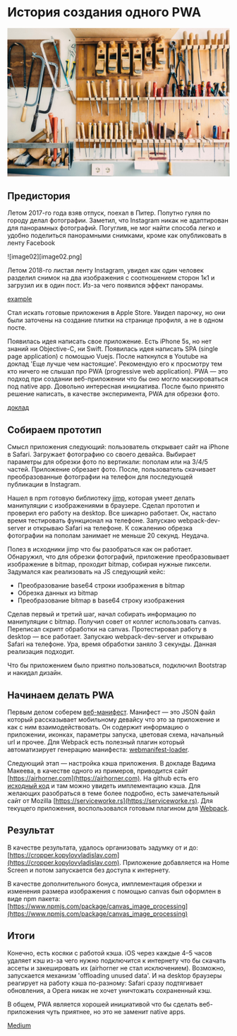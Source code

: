 # История создания одного PWA

![Photo by Barn Images on Unsplash](image01.jpeg)

## Предистория

Летом 2017-го года взяв отпуск, поехал в Питер. Попутно гуляя по городу делал фотографии. Заметил, что Instagram никак не адаптирован для панорамных фотографий. Погуглив, не мог найти способа легко и удобно поделиться панорамными снимками, кроме как опубликовать в ленту Facebook

![image02][image02.png]

Летом 2018-го листая ленту Instagram, увидел как один человек разделил снимок на два изображения с соотношением сторон 1к1 и загрузил их в один пост. Из-за чего появился эффект панорамы.

[example](https://www.instagram.com/p/BoUq4mMlzUw/?utm_source=ig_embed)

Стал искать готовые приложения в Apple Store. Увидел парочку, но они были заточены на создание плитки на странице профиля, а не в одном посте.

Появилась идея написать свое приложение. Есть iPhone 5s, но нет знаний ни Objective-C, ни Swift. Появилась идея написать SPA (single page application) с помощью Vuejs. После наткнулся в Youtube на доклад 'Еще лучше чем настоящие'. Рекомендую его к просмотру тем кто ничего не слышал про PWA (progressive web application). PWA — это подход при создании веб-приложении что бы оно могло маскироваться под native app. Довольно интересная инициатива. После было принято решение написать, в качестве эксперимента, PWA для обрезки фото.

[доклад](https://youtu.be/Bhd5HQ1I2LM)

## Собираем прототип

Смысл приложения следующий: пользователь открывает сайт на iPhone в Safari. Загружает фотографию со своего девайса. Выбирает параметры для обрезки фото по вертикали: пополам или на 3/4/5 частей. Приложение обрезает фото. После, пользователь скачивает преобразованные фотографии на телефон для последующей публикации в Instagram.

Нашел в npm готовую библиотеку [jimp](https://www.npmjs.com/package/jimp), которая умеет делать манипуляции с изображениями в браузере. Сделал прототип и проверил его работу на desktop. Все шикарно работает. Ок, настало время тестировать функционал на телефоне. Запускаю webpack-dev-server и открываю Safari на телефоне. К сожалению обрезка фотографии на пополам занимает не меньше 20 секунд. Неудача.

Полез в исходники jimp что бы разобраться как он работает. Обнаружил, что для обрезки фотографий, приложение преобразовывает изображение в bitmap, проходит bitmap, собирая нужные пиксели. Задумался как реализовать на JS следующий кейс:

* Преобразование base64 строки изображения в bitmap
* Обрезка данных из bitmap
* Преобразование bitmap в base64 строку изображения

Сделав первый и третий шаг, начал собирать информацию по манипуляции с bitmap. Получил совет от коллег использовать canvas. Переписал скрипт обработки на canvas. Протестировал работу в desktop — все работает. Запускаю webpack-dev-server и открываю Safari на телефоне. Ура, время обработки заняло 3 секунды. Данная реализация подходит.

Что бы приложением было приятно пользоваться, подключил Bootstrap и накидал дизайн.

## Начинаем делать PWA

Первым делом соберем [веб-манифест](https://www.w3.org/TR/appmanifest/). Манифест — это JSON файл который рассказывает мобильному девайсу что это за приложение и как с ним взаимодействовать. Он содержит информацию о приложении, иконках, параметры запуска, цветовая схема, начальный url и прочее. Для Webpack есть полезный плагин который автоматизирует генерацию манифеста: [webmanifest-loader](https://www.npmjs.com/package/webmanifest-loader).

Следующий этап — настройка кэша приложения. В докладе Вадима Макеева, в качестве одного из примеров, приводится сайт [https://airhorner.com](https://airhorner.com). На github есть его [исходный код](https://github.com/GoogleChromeLabs/airhorn) и там можно увидеть имплементацию кэша. Для желающих разобраться в теме более подробно, есть замечательный сайт от Mozilla [https://serviceworke.rs](https://serviceworke.rs). Для текущего приложения, воспользовался готовым плагином для [Webpack](https://www.npmjs.com/package/appcache-webpack-plugin).

## Результат

В качестве результата, удалось организовать задумку от и до: [https://cropper.kopylovvladislav.com](https://cropper.kopylovvladislav.com). Приложение добавляется на Home Screen и потом запускается без доступа к интернету.

В качестве дополнительного бонуса, имплементация обрезки и изменения размера изображения с помощью canvas был оформлен в виде npm пакета: [https://www.npmjs.com/package/canvas_image_processing](https://www.npmjs.com/package/canvas_image_processing)

## Итоги

Конечно, есть косяки с работой кэша. iOS через каждые 4–5 часов удаляет кэш из-за чего нужно подключится к интернету что бы скачать ассеты и закешировать их (airhorner не стал исключением). Возможно, запускается механизм 'offloading unused data'. И на desktop браузеры реагирует на работу кэша по-разному: Safari сразу подтягивает обновления, а Opera никак не хочет уничтожать сохраненный кэш.

В общем, PWA является хорошей инициативой что бы сделать веб-приложения чуть приятнее, но это не заменит native apps.

[Medium](https://kopilov-vlad.medium.com/%D0%B8%D1%81%D1%82%D0%BE%D1%80%D0%B8%D1%8F-%D1%81%D0%BE%D0%B7%D0%B4%D0%B0%D0%BD%D0%B8%D1%8F-%D0%BE%D0%B4%D0%BD%D0%BE%D0%B3%D0%BE-pwa-d0a17096ad58)
